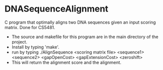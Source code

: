DNASequenceAlignment
===================

C program that optimally aligns two DNA sequences given an input scoring matrix. Done for CS5481.


- The source and makefile for this program are in the main directory of the project.
- Install by typing 'make'.
- run by typing ./AlignSequence \<scoring matrix file\> \<sequence1\> \<sequence2\> \<gapOpenCost\> \<gapExtensionCost\> \<zeroshift\>
- This will return the alignment score and the alignment.

